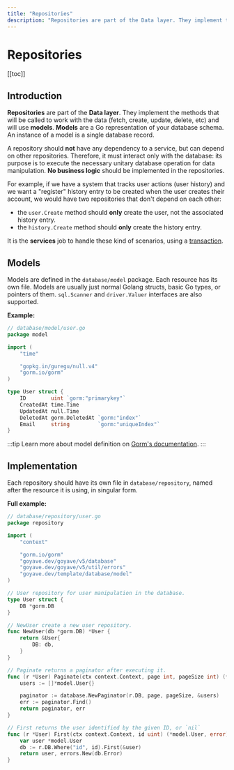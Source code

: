 ```yaml
---
title: "Repositories"
description: "Repositories are part of the Data layer. They implement the methods that will be called to work with the data (fetch, create, update, delete, etc)"
---
```


# Repositories

[[toc]]

## Introduction

**Repositories** are part of the  **Data layer**. They implement the methods that will be called to work with the data (fetch, create, update, delete, etc) and will use **models**. **Models** are a Go representation of your database schema. An instance of a model is a single database record.

A repository should **not** have any dependency to a service, but can depend on other repositories. Therefore, it must interact only with the database: its purpose is to execute the necessary unitary database operation for data manipulation. **No business logic** should be implemented in the repositories.

For example, if we have a system that tracks user actions (user history) and we want a "register" history entry to be created when the user creates their account, we would have two repositories that don't depend on each other:
- the `user.Create` method should **only** create the user, not the associated history entry.
- the `history.Create` method should **only** create the history entry.

It is the **services** job to handle these kind of scenarios, using a [transaction](/advanced/transactions.html).

## Models

Models are defined in the `database/model` package. Each resource has its own file. Models are usually just normal Golang structs, basic Go types, or pointers of them. `sql.Scanner` and `driver.Valuer` interfaces are also supported.

**Example:**
```go
// database/model/user.go
package model

import (
	"time"

	"gopkg.in/guregu/null.v4"
	"gorm.io/gorm"
)

type User struct {
	ID        uint `gorm:"primarykey"`
	CreatedAt time.Time
	UpdatedAt null.Time
	DeletedAt gorm.DeletedAt `gorm:"index"`
	Email     string         `gorm:"uniqueIndex"`
}
```

:::tip
Learn more about model definition on [Gorm's documentation](https://gorm.io/docs/models.html).
:::

## Implementation

Each repository should have its own file in `database/repository`, named after the resource it is using, in singular form.

**Full example:**
```go
// database/repository/user.go
package repository

import (
	"context"

	"gorm.io/gorm"
	"goyave.dev/goyave/v5/database"
	"goyave.dev/goyave/v5/util/errors"
	"goyave.dev/template/database/model"
)

// User repository for user manipulation in the database.
type User struct {
	DB *gorm.DB
}

// NewUser create a new user repository.
func NewUser(db *gorm.DB) *User {
	return &User{
		DB: db,
	}
}

// Paginate returns a paginator after executing it.
func (r *User) Paginate(ctx context.Context, page int, pageSize int) (*database.Paginator[*model.User], error) {
	users := []*model.User{}

	paginator := database.NewPaginator(r.DB, page, pageSize, &users)
	err := paginator.Find()
	return paginator, err
}

// First returns the user identified by the given ID, or `nil`
func (r *User) First(ctx context.Context, id uint) (*model.User, error) {
	var user *model.User
	db := r.DB.Where("id", id).First(&user)
	return user, errors.New(db.Error)
}

```
